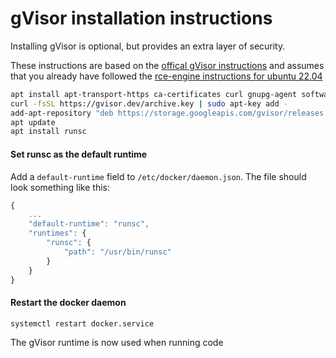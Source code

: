 # gVisor installation instructions

Installing gVisor is optional, but provides an extra layer of security.

These instructions are based on the [offical gVisor instructions](https://gvisor.dev/docs/user_guide/install/)
and assumes that you already have followed the [rce-engine instructions for ubuntu 22.04](ubuntu-22.04.md)

```bash
apt install apt-transport-https ca-certificates curl gnupg-agent software-properties-common
curl -fsSL https://gvisor.dev/archive.key | sudo apt-key add -
add-apt-repository "deb https://storage.googleapis.com/gvisor/releases release main"
apt update
apt install runsc
```

#### Set runsc as the default runtime

Add a `default-runtime` field to `/etc/docker/daemon.json`. The file should look something like this:

```js
{
    ...
    "default-runtime": "runsc",
    "runtimes": {
        "runsc": {
            "path": "/usr/bin/runsc"
        }
    }
}
```

#### Restart the docker daemon

```bash
systemctl restart docker.service
```

The gVisor runtime is now used when running code
